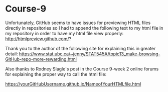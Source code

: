 # Course-9
Unfortunately, GitHub seems to have issues for previewing HTML files directly in repositories so I had to append the following text to my html file in my repository in order to have my html file view properly: http://htmlpreview.github.com/?

Thank you to the author of the following site for explaining this in greater detail:
https://www.stat.ubc.ca/~jenny/STAT545A/topic13_make-browsing-GitHub-repo-more-rewarding.html

Also thanks to Rodney Slagle's post in the Course 9-week 2 online forums for explaining the proper way to call the html file:

https://yourGitHubUsername.github.io/NameofYourHTMLfile.html
